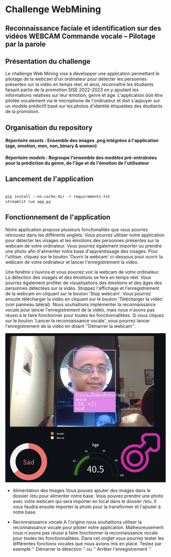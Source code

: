 # Challenge WebMining
## Reconnaissance faciale et identification sur des vidéos WEBCAM Commande vocale – Pilotage par la parole
## Présentation du challenge 

Le challenge Web Mining vise à développer une application permettant le pilotage de la webcam d'un ordinateur pour détecter les personnes présentes sur la vidéo en temps réel, et ainsi, reconnaître les étudiants faisant partie de la promotion SISE 2022-2023 en y ajoutant les informations relatives sur leur émotion, genre et âge. L'application doit être pilotée vocalement via le microphone de l'ordinateur et doit s'appuyer sur un modèle prédictif basé sur les photos d'identité étiquetées des étudiants de la promotion.

## Organisation du repository
#### *Répertoire assets :* Ensemble des images .png intégrées à l'application (age, emotion, men, non_binary & women)
#### *Répertoire models :* Regroupe l'ensemble des modèles pré-entraînées pour la prédiction du genre, de l'âge et de l'émotion de l'utilisateur





## Lancement de l'application

```

pip install --no-cache-dir -r requirements.txt
streamlit run app.py

```

## Fonctionnement de l'application

Notre application propose plusieurs fonctionalités que vous pourrez retrouvez dans les différents onglets. Vous pourrez utiliser notre application pour détecter les visages et les émotions des personnes présentes sur la webcam de votre ordinateur. Vous pourrez également importer ou prendre une photo afin d'alimenter notre base d'apprentissage des visages. Pour l'utiliser, cliquez sur le bouton 'Ouvrir la webcam' ci-dessous pour ouvrir la webcam de votre ordinateur et lancer l'enregistrement la vidéo.

Une fenêtre s'ouvrira et vous pourrez voir la webcam de votre ordinateur. La détection des visages et des émotions se fera en temps réel. Vous pourrez également profiter de visualisations des émotions et des âges des personnes détectées sur la vidéo. Stoppez l'affichage et l'enregistrement de la webcam en cliquant sur le bouton 'Stop webcam'. Vous pourrez ensuite télécharger la vidéo en cliquant sur le bouton 'Télécharger la vidéo' (voir panneau latéral). Nous souhaitions implémenter la reconnaissance vocale pour lancer l'enregistrement de la vidéo, mais nous n'avons pas réussi à le faire fonctionner pour toutes les fonctionnalitées. Si vous cliquez sur le bouton 'Lancer la reconnaissance vocale', vous pourrez lancer l'enregistrement de la vidéo en disant ''Démarrer la webcam''.

![pres_appli](/img/pres_appli.png)


- Alimentation des Images
Vous pouvez ajouter des images dans le dossier /etu pour alimenter notre base. Vous pouvez prendre une photo avec votre webcam qui sera importer en local dans le dossier /etu. Il vous faudra ensuite importer la photo pour la transformer et l'ajouter à notre base.

- Reconnaissance vocale
A l'origine nous souhaitions utiliser la reconnaissance vocale pour piloter notre application. Malheureusement nous n'avons pas réussi à faire fonctionner la reconnaissance vocale pour toutes les fonctionnalitées. Dans cet onglet vous pourrez tester les différentes fonctions vocales que nous avions mis en place. Testez par exemple '' Démarrer la détection '' ou '' Arrêter l'enregistrement ''

